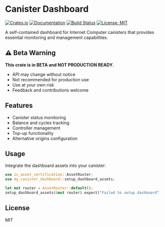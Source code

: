 # Canister Dashboard

[![Crates.io](https://img.shields.io/crates/v/my-canister-dashboard)](https://crates.io/crates/my-canister-dashboard)
[![Documentation](https://docs.rs/my-canister-dashboard/badge.svg)](https://docs.rs/my-canister-dashboard)
[![Build Status](https://github.com/Web3NL/my-canister-dashboard/workflows/CI/badge.svg)](https://github.com/Web3NL/my-canister-dashboard/actions)
[![License: MIT](https://img.shields.io/badge/License-MIT-yellow.svg)](https://opensource.org/licenses/MIT)

A self-contained dashboard for Internet Computer canisters that provides essential monitoring and management capabilities.

## ⚠️ Beta Warning

**This crate is in BETA and NOT PRODUCTION READY.**

- API may change without notice
- Not recommended for production use  
- Use at your own risk
- Feedback and contributions welcome

## Features

- Canister status monitoring
- Balance and cycles tracking
- Controller management  
- Top-up functionality
- Alternative origins configuration

## Usage

Integrate the dashboard assets into your canister:

```rust
use ic_asset_certification::AssetRouter;
use my_canister_dashboard::setup_dashboard_assets;

let mut router = AssetRouter::default();
setup_dashboard_assets(&mut router).expect("Failed to setup dashboard");
```

## License

MIT